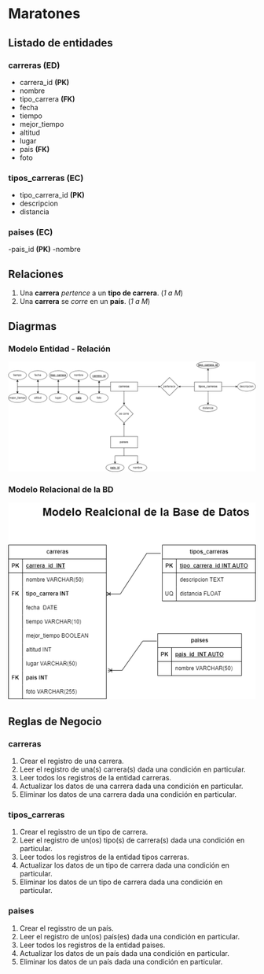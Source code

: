 # Maratones

## Listado de entidades

### carreras **(ED)**

- carrera_id **(PK)**
- nombre
- tipo_carrera **(FK)**
- fecha
- tiempo
- mejor_tiempo
- altitud
- lugar
- pais **(FK)**
- foto

### tipos_carreras **(EC)**

- tipo_carrera_id **(PK)**
- descripcion
- distancia

### paises **(EC)**

-pais_id **(PK)**
-nombre

## Relaciones

1. Una **carrera** _pertence_ a un **tipo de carrera**. (_1 a M_)
1. Una **carrera** se _corre_ en un **país**. (_1 a M_)

## Diagrmas

### Modelo Entidad - Relación

![Modelo Entidad - Relación](./CarrerasmodeloE-R.png)

### Modelo Relacional de la BD

![Modelo Relacional de la BD](./CarrerasModeloRelacionalBD.drawio.png)

## Reglas de Negocio

### carreras

1. Crear el registro de una carrera.
1. Leer el registro de una(s) carrera(s) dada una condición en particular.
1. Leer todos los registros de la entidad carreras.
1. Actualizar los datos de una carrera dada una condición en particular.
1. Eliminar los datos de una carrera dada una condición en particular.
   
### tipos_carreras

1. Crear el regisstro de un tipo de carrera.
1. Leer el registro de un(os) tipo(s) de carrera(s) dada una condición en particular.
1. Leer todos los registros de la entidad tipos carreras.
1. Actualizar los datos de un tipo de carrera dada una condición en particular.
1. Eliminar los datos de un tipo de carrera dada una condición en particular.

### paises

1. Crear el regisstro de un país.
2. Leer el registro de un(os) país(es) dada una condición en particular.
3. Leer todos los registros de la entidad paises.
4. Actualizar los datos de un país dada una condición en particular.
5. Eliminar los datos de un país dada una condición en particular.
